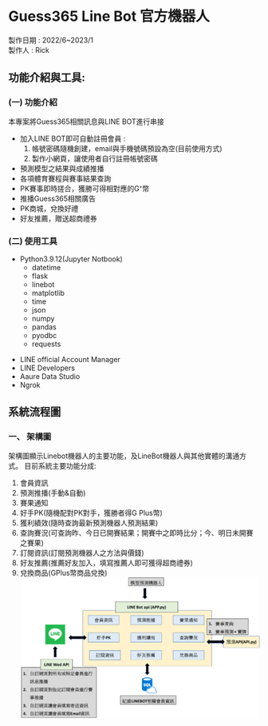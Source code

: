 # Guess365 Line Bot 官方機器人
製作日期 : 2022/6~2023/1  
製作人 : Rick

## 功能介紹與工具:
### (一)	功能介紹
本專案將Guess365相關訊息與LINE BOT進行串接
- 加入LINE BOT即可自動註冊會員 :  
  1. 帳號密碼隨機創建，email與手機號碼預設為空(目前使用方式)  
  2. 製作小網頁，讓使用者自行註冊帳號密碼  
-	預測模型之結果與成績推播
-	各項體育賽程與賽事結果查詢
-	PK賽事即時搓合，獲勝可得相對應的G⁺幣
-	推播Guess365相關廣告
-	PK商城，兌換好禮
-	好友推薦，贈送超商禮券

### (二)	使用工具
* Python3.9.12(Jupyter Notbook)
	- datetime
	- flask
  - linebot
  - matplotlib
  - time
  - json
  - numpy
  - pandas
  - pyodbc
  - requests
-	LINE official Account Manager
-	LINE Developers
-	Aaure Data Studio
-	Ngrok
## 系統流程圖
### 一、	架構圖
架構圖顯示Linebot機器人的主要功能，及LineBot機器人與其他實體的溝通方式。
目前系統主要功能分成:
1. 	會員資訊
2. 預測推播(手動&自動)
3. 賽果通知
4. 好手PK(隨機配對PK對手，獲勝者得G Plus幣)
5. 獲利績效(隨時查詢最新預測機器人預測結果)
6. 查詢賽況(可查詢昨、今日已開賽結果；開賽中之即時比分；今、明日未開賽之賽果)
7. 訂閱資訊(訂閱預測機器人之方法與價錢)
8. 好友推薦(推薦好友加入，填寫推薦人即可獲得超商禮券)
9. 兌換商品(GPlus幣商品兌換)
![Guess365架構圖](./photo/Guess365架構圖.png)
